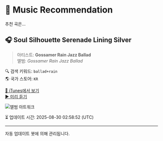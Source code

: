 
# 🎵 Music Recommendation

추천 곡은...

## 🎧 Soul Silhouette Serenade Lining Silver  
> 아티스트: **Gossamer Rain Jazz Ballad**  
> 앨범: _Gossamer Rain Jazz Ballad_  

🔍 검색 키워드: `ballad+rain`  
🌎 국가 스토어: `KR`

[🔗 iTunes에서 보기](https://music.apple.com/kr/album/soul-silhouette-serenade-lining-silver/1831435048?i=1831435160&uo=4)  
[▶️ 미리 듣기](https://audio-ssl.itunes.apple.com/itunes-assets/AudioPreview211/v4/5b/d8/46/5bd84639-bb29-a600-e3df-2a93eb3f13bd/mzaf_15572239954954969031.plus.aac.p.m4a)

![앨범 아트워크](https://is1-ssl.mzstatic.com/image/thumb/Music211/v4/7a/2b/99/7a2b99ac-4255-47fe-ed42-3a8f8f4aa63a/15071800.jpg/100x100bb.jpg)

⏳ 업데이트 시간: 2025-08-30 02:58:52 (UTC)

---
자동 업데이트 봇에 의해 관리됩니다.
